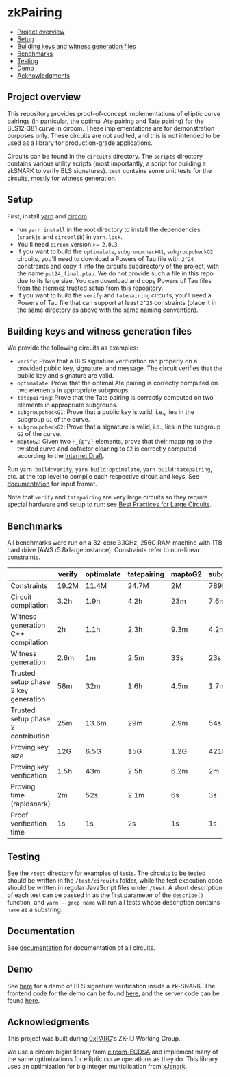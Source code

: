 # zkPairing

<!-- START doctoc generated TOC please keep comment here to allow auto update -->
<!-- DON'T EDIT THIS SECTION, INSTEAD RE-RUN doctoc TO UPDATE -->

- [Project overview](#project-overview)
- [Setup](#setup)
- [Building keys and witness generation files](#building-keys-and-witness-generation-files)
- [Benchmarks](#benchmarks)
- [Testing](#testing)
- [Demo](#demo)
- [Acknowledgments](#acknowledgments)

<!-- END doctoc generated TOC please keep comment here to allow auto update -->

## Project overview

This repository provides proof-of-concept implementations of elliptic curve pairings (in particular, the optimal Ate pairing and Tate pairing) for the BLS12-381 curve in circom. These implementations are for demonstration purposes only. These circuits are not audited, and this is not intended to be used as a library for production-grade applications.

Circuits can be found in the `circuits` directory. The `scripts` directory contains various utility scripts (most importantly, a script for building a zkSNARK to verify BLS signatures). `test` contains some unit tests for the circuits, mostly for witness generation.

## Setup

First, install [yarn](https://classic.yarnpkg.com/en/) and [circom](https://docs.circom.io/getting-started/installation/).

- run `yarn install` in the root directory to install the dependencies (`snarkjs` and `circomlib`) in `yarn.lock`.
- You'll need `circom` version `>= 2.0.3`.
- If you want to build the `optimalate`, `subgroupcheckG1`, `subgroupcheckG2` circuits, you'll need to download a Powers of Tau file with `2^24` constraints and copy it into the circuits subdirectory of the project, with the name `pot24_final.ptau`. We do not provide such a file in this repo due to its large size. You can download and copy Powers of Tau files from the Hermez trusted setup from [this repository](https://github.com/iden3/snarkjs#7-prepare-phase-2).
- If you want to build the `verify` and `tatepairing` circuits, you'll need a Powers of Tau file that can support at least `2^25` constraints (place it in the same directory as above with the same naming convention).

## Building keys and witness generation files

We provide the following circuits as examples:

- `verify`: Prove that a BLS signature verification ran properly on a provided public key, signature, and message. The circuit verifies that the public key and signature are valid.
- `optimalate`: Prove that the optimal Ate pairing is correctly computed on two elements in appropriate subgroups.
- `tatepairing`: Prove that the Tate pairing is correctly computed on two elements in appropriate subgroups.
- `subgroupcheckG1`: Prove that a public key is valid, i.e., lies in the subgroup `G1` of the curve.
- `subgroupcheckG2`: Prove that a signature is valid, i.e., lies in the subgroup `G2` of the curve.
- `maptoG2`: Given two `F_{p^2}` elements, prove that their mapping to the twisted curve and cofactor clearing to `G2` is correctly computed according to the [Internet Draft](https://datatracker.ietf.org/doc/html/draft-irtf-cfrg-hash-to-curve-14).

Run `yarn build:verify`, `yarn build:optimalate`, `yarn build:tatepairing`, etc. at the top level to compile each respective circuit and keys. See [documentation](docs/README.md) for input format.

Note that `verify` and `tatepairing` are very large circuits so they require special hardware and setup to run: see [Best Practices for Large Circuits](https://hackmd.io/V-7Aal05Tiy-ozmzTGBYPA?view).

## Benchmarks

All benchmarks were run on a 32-core 3.1GHz, 256G RAM machine with 1TB hard drive (AWS r5.8xlarge instance). Constraints refer to non-linear constraints.

|                                      | verify | optimalate | tatepairing | maptoG2 | subgroupcheckG1 | subgroupcheckG2 |
| ------------------------------------ | ------ | ---------- | ----------- | ------- | --------------- | --------------- |
| Constraints                          | 19.2M  | 11.4M      | 24.7M       | 2M      | 789K            | 819K            |
| Circuit compilation                  | 3.2h   | 1.9h       | 4.2h        | 23m     | 7.6m            | 8.5m            |
| Witness generation C++ compilation   | 2h     | 1.1h       | 2.3h        | 9.3m    | 4.2m            | 3.8m            |
| Witness generation                   | 2.6m   | 1m         | 2.5m        | 33s     | 23s             | 13s             |
| Trusted setup phase 2 key generation | 58m    | 32m        | 1.6h        | 4.5m    | 1.7m            | 1.9m            |
| Trusted setup phase 2 contribution   | 25m    | 13.6m      | 29m         | 2.9m    | 54s             | 55s             |
| Proving key size                     | 12G    | 6.5G       | 15G         | 1.2G    | 421M            | 445M            |
| Proving key verification             | 1.5h   | 43m        | 2.5h        | 6.2m    | 2m              | 2.3m            |
| Proving time (rapidsnark)            | 2m     | 52s        | 2.1m        | 6s      | 3s              | 3s              |
| Proof verification time              | 1s     | 1s         | 2s          | 1s      | 1s              | 1s              |

## Testing

See the `/test` directory for examples of tests. The circuits to be tested should be written in the `/test/circuits` folder, while the test execution code should be written in regular JavaScript files under `/test`. A short description of each test can be passed in as the first parameter of the `describe()` function, and `yarn --grep name` will run all tests whose description contains `name` as a substring.

## Documentation

See [documentation](docs/README.md) for documentation of all circuits.

## Demo

See [here](https://zkxzk.xyz) for a demo of BLS signature verification inside a zk-SNARK. The frontend code for the demo can be found [here](https://github.com/vincenthuang75025/zkxzk), and the server code can be found [here](https://github.com/vincenthuang75025/zk-node-server-c). 

## Acknowledgments

This project was built during [0xPARC](http://0xparc.org/)'s ZK-ID Working Group.

We use a circom bigint library from [circom-ECDSA](https://github.com/0xPARC/circom-ecdsa) and implement many of the same optimizations for elliptic curve operations as they do. This library uses an optimization for big integer multiplication from [xJsnark](https://github.com/akosba/xjsnark).
